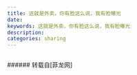 ```yaml
---
title: 这就是外卖，你有脸这么说，我有脸曝光
date: 
keywords: 这就是外卖，你有脸这么说，我有脸曝光
description: 
categories: sharing
---
```

<td class="t_f" id="postmessage_1827494">

<img alt="" border="0" class="zoom" data-cf-modified-a03ad8f7af82fbc7179f30ea-="" file="http://www.flw.ph/data/appbyme/upload/image/201809/18/PF6sVltB00rE.jpg" id="aimg_RcNH4" lazyloadthumb="1" onclick="" onmouseover="" src="http://www.flw.ph/data/appbyme/upload/image/201809/18/PF6sVltB00rE.jpg"/><br/>
</td>
###### 转载自[菲龙网]
